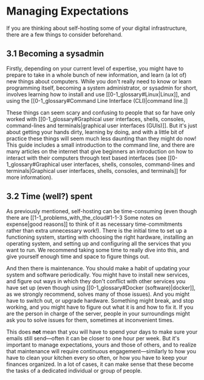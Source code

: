 # Managing Expectations

If you are thinking about self-hosting some of your digital infrastructure, there are a few things to consider beforehand.

## 3.1 Becoming a sysadmin

Firstly, depending on your current level of expertise, you might have to prepare to take in a whole bunch of new information, and learn (a lot of) new things about computers. While you don't really need to know or learn programming itself, becoming a system administrator, or sysadmin for short, involves learning how to install and use [[0-1_glossary#Linux|Linux]], and using the [[0-1_glossary#Command Line Interface (CLI)|command line.]]

These things can seem scary and confusing to people that so far have only worked with [[0-1_glossary#Graphical user interfaces, shells, consoles, command-lines and terminals|graphical user interfaces (GUIs)]]. But it's just about getting your hands dirty, learning by doing, and with a little bit of practice these things will seem much less daunting than they might do now! This guide includes a small introduction to the command line, and there are many articles on the internet that give beginners an introduction on how to interact with their computers through text based interfaces (see [[0-1_glossary#Graphical user interfaces, shells, consoles, command-lines and terminals|Graphical user interfaces, shells, consoles, and terminals]] for more information).

## 3.2 Time (well?) spent

As previously mentioned, self-hosting can be time-consuming (even though there are [[1-1_problems_with_the_cloud#1-1-3 Some notes on expense|good reasons]] to think of it as necessary time-commitments rather than extra unnecessary work!). There is the initial time to set up a functioning system, starting with choosing the right hardware, installing an operating system, and setting up and configuring all the services that you want to run. We recommend taking some time to really dive into this, and give yourself enough time and space to figure things out.

And then there is maintenance. You should make a habit of updating your system and software periodically. You might have to install new services, and figure out ways in which they don't conflict with other services you have set up (even though using [[0-1_glossary#Docker (software)|docker]], as we strongly recommend, solves many of those issues). And you might have to switch out, or upgrade hardware. Something might break, and stop working, and you might have to figure out what it is and how to fix it. If you are the person in charge of the server, people in your surroundings might ask you to solve issues for them, sometimes at inconvenient times.

This does **not** mean that you will have to spend your days to make sure your emails still send—often it can be closer to one hour per week. But it's important to manage expectations, yours and those of others, and to realize that maintenance will require continuous engagement—similarly to how you have to clean your kitchen every so often, or how you have to keep your finances organized. In a lot of cases, it can make sense that these become the tasks of a dedicated individual or group of people.